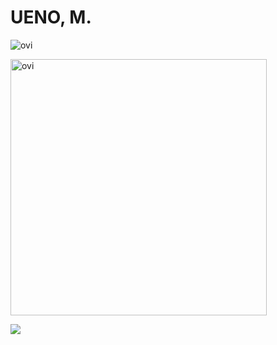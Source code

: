 # UENO, M.

<img src="https://github-readme-stats.vercel.app/api/top-langs?username=eunos-1128&show_icons=true&locale=en&layout=compact&theme=chartreuse-dark" alt="ovi" /></p>

<img src="https://github-readme-stats.vercel.app/api?username=eunos-1128&show_icons=true&locale=en&theme=chartreuse-dark" alt="ovi" width="410" /></p>

<img src="https://github-profile-trophy.vercel.app/?username=eunos-1128&theme=juicyfresh&no-bg=true" />

